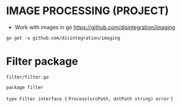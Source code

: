 # IMAGE PROCESSING (PROJECT)

- Work with images in go
  https://github.com/disintegration/imaging

`` go get -u github.com/disintegration/imaging ``


# Filter package 
`` filter/filter.go ``

``package filter``

``type Filter interface {``
    ``Process(srcPath, dstPath string) error``
``}``